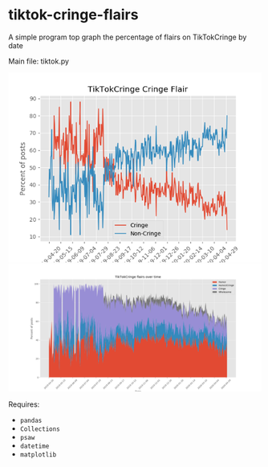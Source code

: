 # tiktok-cringe-flairs
A simple program top graph the percentage of flairs on TikTokCringe by date

Main file: tiktok.py

![Line](https://github.com/andrew-impell/tiktok-cringe-flairs/blob/master/line_graph.png "Line")
![stacked](https://github.com/andrew-impell/tiktok-cringe-flairs/blob/master/tiktokgraph.png "Stacked Area")


Requires:
* `pandas`
*  `Collections`
*  `psaw`
* `datetime`
* `matplotlib`
